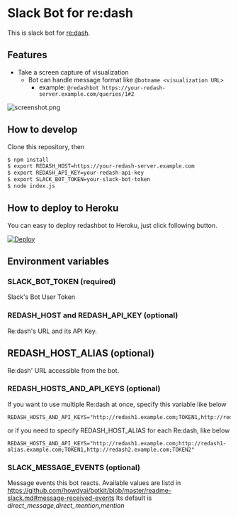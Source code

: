 # Slack Bot for re:dash

This is slack bot for [re:dash](https://redash.io).

## Features

- Take a screen capture of visualization
  - Bot can handle message format like `@botname <visualization URL>`
    - example: `@redashbot https://your-redash-server.example.com/queries/1#2`

![screenshot.png](./images/screenshot.png)

## How to develop

Clone this repository, then

```bash
$ npm install
$ export REDASH_HOST=https://your-redash-server.example.com
$ export REDASH_API_KEY=your-redash-api-key
$ export SLACK_BOT_TOKEN=your-slack-bot-token
$ node index.js
```

## How to deploy to Heroku

You can easy to deploy redashbot to Heroku, just click following button.

[![Deploy](https://www.herokucdn.com/deploy/button.svg)](https://heroku.com/deploy)

## Environment variables

### SLACK_BOT_TOKEN (required)

Slack's Bot User Token

### REDASH_HOST and REDASH_API_KEY (optional)

Re:dash's URL and its API Key.

## REDASH_HOST_ALIAS (optional)
Re:dash' URL accessible from the bot.

### REDASH_HOSTS_AND_API_KEYS (optional)

If you want to use multiple Re:dash at once, specify this variable like below

```
REDASH_HOSTS_AND_API_KEYS="http://redash1.example.com;TOKEN1,http://redash2.example.com;TOKEN2"
```

or if you need to specify REDASH_HOST_ALIAS for each Re:dash, like below

```
REDASH_HOSTS_AND_API_KEYS="http://redash1.example.com;http://redash1-alias.example.com;TOKEN1,http://redash2.example.com;TOKEN2"
```

### SLACK_MESSAGE_EVENTS (optional)

Message events this bot reacts.
Available values are listd in https://github.com/howdyai/botkit/blob/master/readme-slack.md#message-received-events
Its default is *direct_message,direct_mention,mention*
